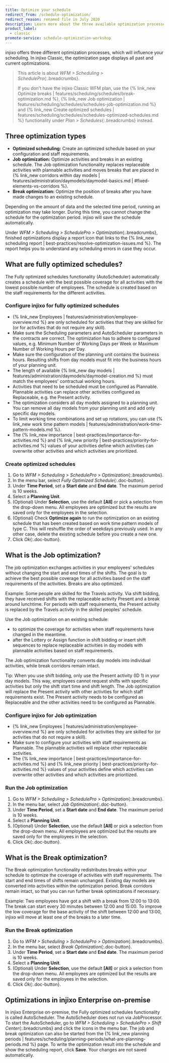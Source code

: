 ```yaml
---
title: Optimize your schedule
redirect_from: /schedule-optimization/
redirect_reason: renamed file in July 2020
description: Learn more about the three available optimization processes, the break, job, and full optimization.
product_label:
  - classic
promote-service: schedule-optimization-workshop
---
```


injixo offers three different optimization processes, which will influence your scheduling. In injixo Classic, the optimization page displays all past and current optimizations.

> This article is about _WFM > Scheduling > SchedulePro_{:.breadcrumbs}.
>
> If you don't have the injixo Classic WFM plan, use the {% link_new Optimize breaks | features/scheduling/schedules/break-optimization.md %}, {% link_new Job optimization | features/scheduling/schedules/schedules-job-optimization.md %} and {% link_new Create optimized schedules | features/scheduling/schedules/schedules-optimized-schedules.md %} functionality under _Plan > Schedules_{:.breadcrumbs} instead.

## Three optimization types

- **Optimized scheduling:** Create an optimized schedule based on your configuration and staff requirements.
- **Job optimization:** Optimize activities and breaks in an existing schedule. The Job optimization functionality replaces replaceable activities with plannable activities and moves breaks that are placed in {% link_new corridors within day models | features/administration/daymodels/daymodel-basics.md | #fixed-elements-vs-corridors %}.
- **Break optimization:** Optimize the position of breaks after you have made changes to an existing schedule.

Depending on the amount of data and the selected time period, running an optimization may take longer. During this time, you cannot change the schedule for the optimization period. injixo will save the schedule automatically.

Under _WFM > Scheduling > SchedulePro > Optimization_{:.breadcrumbs}, finished optimizations display a report icon that links to the {% link_new scheduling report | best-practices/resolve-optimization-issues.md %}. The report helps you to understand any scheduling errors in case they occur.

## What are fully optimized schedules?

The Fully optimized schedules functionality (AutoScheduler) automatically creates a schedule with the best possible coverage for all activities with the lowest possible number of employees. The schedule is created based on the staff requirements for the different activities.

### Configure injixo for fully optimized schedules

- {% link_new Employees | features/administration/employee-overview.md %} are only scheduled for activities that they are skilled for (or for activities that do not require any skill).
- Make sure the Scheduling parameters and AutoScheduler parameters in the contracts are correct. The optimization has to adhere to configured values, e.g. Minimum Number of Working Days per Week or Maximum Number of Working Hours per Day.
- Make sure the configuration of the planning unit contains the business hours. Resulting shifts from day models must fit into the business hours of your planning unit.
- The length of available {% link_new day models | features/administration/daymodels/daymodel-creation.md %} must match the employees' contractual working hours.
- Activities that need to be scheduled must be configured as Plannable. Plannable activities can replace other activities configured as Replaceable, e.g. the Present activity.
- The optimization considers all day models assigned to a planning unit. You can remove all day models from your planning unit and add only specific day models.
- To limit working time combinations and set up rotations, you can use {% link_new work time pattern models | features/administration/work-time-pattern-models.md %}.
- The {% link_new importance | best-practices/importance-for-activities.md %} and {% link_new priority | best-practices/priority-for-activities.md %} values of your activities define which activities can overwrite other activities and which activities are prioritized.

### Create optimized schedules

1. Go to _WFM > Scheduling > SchedulePro > Optimization_{:.breadcrumbs}.
2. In the menu bar, select _Fully Optimized Schedule_{:.doc-button}.
3. Under **Time Period**, set a **Start date** and **End date**. The maximum period is 10 weeks.
4. Select a **Planning Unit**.
5. (Optional) Under **Selection**, use the default **[All]** or pick a selection from the drop-down menu.
   All employees are optimized but the results are saved only for the employees in the selection.
6. (Optional) Check **Optimize again** to run the optimization on an existing schedule that has been created based on work time pattern models of type C. This will reshuffle the order of weekdays previously used. In any other case, delete the existing schedule before you create a new one.
7. Click _Ok_{:.doc-button}.

## What is the Job optimization?

The job optimization exchanges activities in your employees' schedules without changing the start and end times of the shifts. The goal is to achieve the best possible coverage for all activities based on the staff requirements of the activities. Breaks are also optimized.

Example: Some people are skilled for the Travels activity. Via shift bidding, they have received shifts with the replaceable activity Present and a break around lunchtime. For periods with staff requirements, the Present activity is replaced by the Travels activity in the skilled peoples' schedule.

Use the Job optimization on an existing schedule:

- to optimize the coverage for activities when staff requirements have changed in the meantime.
- after the Lottery or Assign function in shift bidding or insert shift sequences to replace replaceable activities in day models with plannable activities based on staff requirements.

The Job optimization functionality converts day models into individual activities, while break corridors remain intact.

Tip: When you use shift bidding, only use the Present activity (ID 1) in your day models. This way, employees cannot request shifts with specific activities but only the shift start time and shift length. The Job optimization will replace the Present activity with other activities for which staff requirements exist. The Present activity needs to be configured as Replaceable and the other activities need to be configured as Plannable.

### Configure injixo for Job optimization

- {% link_new Employees | features/administration/employee-overview.md %} are only scheduled for activities they are skilled for (or activities that do not require a skill).
- Make sure to configure your activities with staff requirements as Plannable. The plannable activities will replace other replaceable activities.
- The {% link_new importance | best-practices/importance-for-activities.md %} and {% link_new priority | best-practices/priority-for-activities.md %} values of your activities define which activities can overwrite other activities and which activities are prioritized.

### Run the Job optimization

1. Go to _WFM > Scheduling > SchedulePro > Optimization_{:.breadcrumbs}.
2. In the menu bar, select _Job Optimization_{:.doc-button}.
3. Under **Time Period**, set a **Start date** and **End date**. The maximum period is 10 weeks.
4. Select a **Planning Unit**.
5. (Optional) Under **Selection**, use the default **[All]** or pick a selection from the drop-down menu.
   All employees are optimized but the results are saved only for the employees in the selection.
6. Click _Ok_{:.doc-button}.

## What is the Break optimization?

The Break optimization functionality redistributes breaks within your schedule to optimize the coverage of activities with staff requirements. The start and end times of shifts remain unchanged. Existing day models are converted into activities within the optimization period. Break corridors remain intact, so that you can run further break optimizations if necessary.

Example: Two employees have got a shift with a break from 12:00 to 13:00. The break can start every 30 minutes between 12:00 and 15:00. To improve the low coverage for the base activity of the shift between 12:00 and 13:00, injixo will move at least one of the breaks to a later time.

### Run the Break optimization

1. Go to _WFM > Scheduling > SchedulePro > Optimization_{:.breadcrumbs}.
2. In the menu bar, select _Break Optimization_{:.doc-button}.
3. Under **Time Period**, set a **Start date** and **End date**. The maximum period is 10 weeks.
4. Select a **Planning Unit**.
5. (Optional) Under **Selection**, use the default **[All]** or pick a selection from the drop-down menu. All employees are optimized but the results are saved only for the employees in the selection.
6. Click _Ok_{:.doc-button}.

## Optimizations in injixo Enterprise on-premise

In injixo Enterprise on-premise, the Fully optimized schedules functionality is called AutoScheduler. The AutoScheduler does not run via JobProcessor. To start the AutoScheduler, go to _WFM > Scheduling > SchedulePro > Shift Center_{:.breadcrumbs} and click the icons in the menu bar. The job and break optimization can also be started from the {% link_new planning periods | features/scheduling/planning-periods/what-are-planning-periods.md %} page. To write the optimization result into the schedule and show the scheduling report, click **Save**. Your changes are not saved automatically.
